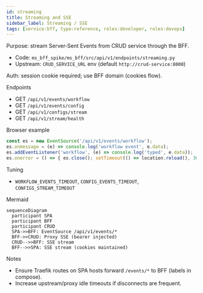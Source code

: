 ```yaml
---
id: streaming
title: Streaming and SSE
sidebar_label: Streaming / SSE
tags: [service:bff, type:reference, roles:developer, roles:devops]
---
```


Purpose: stream Server‑Sent Events from CRUD service through the BFF.

- Code: `ms_bff_spike/ms_bff/src/api/v1/endpoints/streaming.py`
- Upstream: `CRUD_SERVICE_URL` env (default `http://crud-service:8000`)

Auth: session cookie required; use BFF domain (cookies flow).

Endpoints
- GET `/api/v1/events/workflow`
- GET `/api/v1/events/config`
- GET `/api/v1/configs/stream`
- GET `/api/v1/stream/health`

Browser example
```ts
const es = new EventSource('/api/v1/events/workflow');
es.onmessage = (e) => console.log('workflow event', e.data);
es.addEventListener('workflow', (e) => console.log('typed', e.data));
es.onerror = () => { es.close(); setTimeout(() => location.reload(), 3000); };
```

Tuning
- `WORKFLOW_EVENTS_TIMEOUT`, `CONFIG_EVENTS_TIMEOUT`, `CONFIGS_STREAM_TIMEOUT`

Mermaid
```mermaid
sequenceDiagram
  participant SPA
  participant BFF
  participant CRUD
  SPA->>BFF: EventSource /api/v1/events/*
  BFF->>CRUD: Proxy SSE (bearer injected)
  CRUD-->>BFF: SSE stream
  BFF-->>SPA: SSE stream (cookies maintained)
```

Notes
- Ensure Traefik routes on SPA hosts forward `/events/*` to BFF (labels in compose).
- Increase upstream/proxy idle timeouts if disconnects are frequent.


